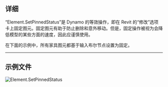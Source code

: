 ## 详细
“Element.SetPinnedStatus”是 Dynamo 的等效操作，即在 Revit 的“修改”选项卡上固定图元。固定图元有助于防止删除和意外移动。但是，固定操作被视为会降低模型的某些方面的速度，因此应谨慎使用。

在下面的示例中，所有家具图元都基于输入布尔节点设置为固定。
___
## 示例文件

![Element.SetPinnedStatus](./Revit.Elements.Element.SetPinnedStatus_img.jpg)
